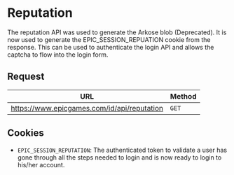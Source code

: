 # Reputation
The reputation API was used to generate the Arkose blob (Deprecated). It is now used to generate the EPIC_SESSION_REPUATION cookie from the response. This can be used to authenticate the login API and allows the captcha to flow into the login form.

## Request
| URL | Method |
| - | - |
| https://www.epicgames.com/id/api/reputation | `GET` |

## Cookies
- `EPIC_SESSION_REPUTATION`: The authenticated token to validate a user has gone through all the steps needed to login and is now ready to login to his/her account.